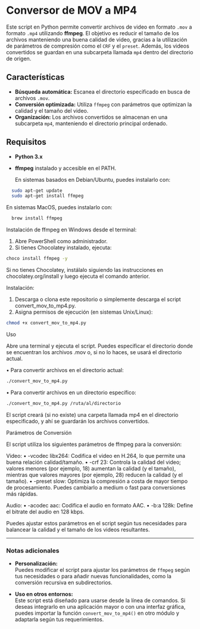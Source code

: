 # Conversor de MOV a MP4

Este script en Python permite convertir archivos de video en formato `.mov` a formato `.mp4` utilizando **ffmpeg**. El objetivo es reducir el tamaño de los archivos manteniendo una buena calidad de video, gracias a la utilización de parámetros de compresión como el `CRF` y el `preset`. Además, los videos convertidos se guardan en una subcarpeta llamada `mp4` dentro del directorio de origen.

## Características

- **Búsqueda automática:** Escanea el directorio especificado en busca de archivos `.mov`.
- **Conversión optimizada:** Utiliza `ffmpeg` con parámetros que optimizan la calidad y el tamaño del video.
- **Organización:** Los archivos convertidos se almacenan en una subcarpeta `mp4`, manteniendo el directorio principal ordenado.

## Requisitos

- **Python 3.x**  
- **ffmpeg** instalado y accesible en el PATH.
  
  En sistemas basados en Debian/Ubuntu, puedes instalarlo con:
```bash
  sudo apt-get update
  sudo apt-get install ffmpeg
```

  En sistemas MacOS, puedes instalarlo con:
```bash
  brew install ffmpeg
```


Instalación de ffmpeg en Windows desde el terminal:
1.	Abre PowerShell como administrador.
2.	Si tienes Chocolatey instalado, ejecuta:

```bash
choco install ffmpeg -y
```
Si no tienes Chocolatey, instálalo siguiendo las instrucciones en chocolatey.org/install y luego ejecuta el comando anterior.

Instalación:

1.	Descarga o clona este repositorio o simplemente descarga el script convert_mov_to_mp4.py.
2.	Asigna permisos de ejecución (en sistemas Unix/Linux):

```bash
chmod +x convert_mov_to_mp4.py
```


Uso

Abre una terminal y ejecuta el script. Puedes especificar el directorio donde se encuentran los archivos .mov o, si no lo haces, se usará el directorio actual.
	
• Para convertir archivos en el directorio actual:
```bash
./convert_mov_to_mp4.py
```

• Para convertir archivos en un directorio específico:
```bash
./convert_mov_to_mp4.py /ruta/al/directorio
```


El script creará (si no existe) una carpeta llamada mp4 en el directorio especificado, y ahí se guardarán los archivos convertidos.

Parámetros de Conversión

El script utiliza los siguientes parámetros de ffmpeg para la conversión:

Video:
• -vcodec libx264: Codifica el video en H.264, lo que permite una buena relación calidad/tamaño.
• -crf 23: Controla la calidad del video; valores menores (por ejemplo, 18) aumentan la calidad (y el tamaño), mientras que valores mayores (por ejemplo, 28) reducen la calidad (y el tamaño).
• -preset slow: Optimiza la compresión a costa de mayor tiempo de procesamiento. Puedes cambiarlo a medium o fast para conversiones más rápidas.

Audio:
• -acodec aac: Codifica el audio en formato AAC.
• -b:a 128k: Define el bitrate del audio en 128 kbps.

Puedes ajustar estos parámetros en el script según tus necesidades para balancear la calidad y el tamaño de los videos resultantes.

---

### Notas adicionales

- **Personalización:**  
  Puedes modificar el script para ajustar los parámetros de `ffmpeg` según tus necesidades o para añadir nuevas funcionalidades, como la conversión recursiva en subdirectorios.

- **Uso en otros entornos:**  
  Este script está diseñado para usarse desde la línea de comandos. Si deseas integrarlo en una aplicación mayor o con una interfaz gráfica, puedes importar la función `convert_mov_to_mp4()` en otro módulo y adaptarla según tus requerimientos.
